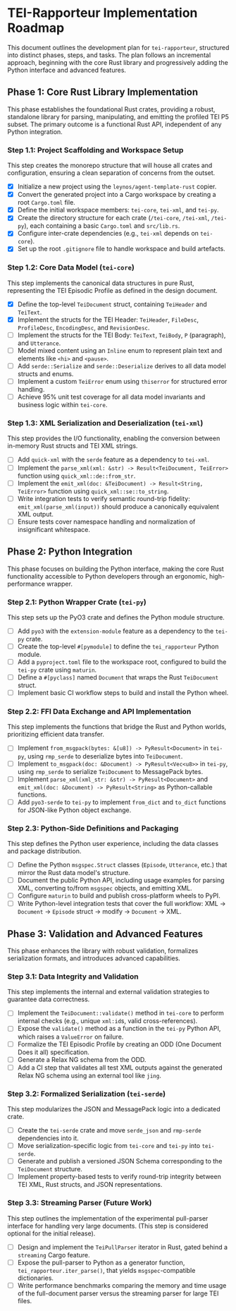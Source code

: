 # TEI-Rapporteur Implementation Roadmap

This document outlines the development plan for `tei-rapporteur`, structured
into distinct phases, steps, and tasks. The plan follows an incremental
approach, beginning with the core Rust library and progressively adding the
Python interface and advanced features.

## Phase 1: Core Rust Library Implementation

This phase establishes the foundational Rust crates, providing a robust,
standalone library for parsing, manipulating, and emitting the profiled TEI P5
subset. The primary outcome is a functional Rust API, independent of any Python
integration.

### Step 1.1: Project Scaffolding and Workspace Setup

This step creates the monorepo structure that will house all crates and
configuration, ensuring a clean separation of concerns from the outset.

- [x] Initialize a new project using the `leynos/agent-template-rust` copier.
- [x] Convert the generated project into a Cargo workspace by creating a root
      `Cargo.toml` file.
- [x] Define the initial workspace members: `tei-core`, `tei-xml`, and `tei-py`.
- [x] Create the directory structure for each crate (`/tei-core`, `/tei-xml`,
      `/tei-py`), each containing a basic `Cargo.toml` and `src/lib.rs`.
- [x] Configure inter-crate dependencies (e.g., `tei-xml` depends on
      `tei-core`).
- [x] Set up the root `.gitignore` file to handle workspace and build artefacts.

### Step 1.2: Core Data Model (`tei-core`)

This step implements the canonical data structures in pure Rust, representing
the TEI Episodic Profile as defined in the design document.

- [x] Define the top-level `TeiDocument` struct, containing `TeiHeader` and
      `TeiText`.
- [x] Implement the structs for the TEI Header: `TeiHeader`, `FileDesc`,
      `ProfileDesc`, `EncodingDesc`, and `RevisionDesc`.
- [ ] Implement the structs for the TEI Body: `TeiText`, `TeiBody`, `P`
      (paragraph), and `Utterance`.
- [ ] Model mixed content using an `Inline` enum to represent plain text and
      elements like `<hi>` and `<pause>`.
- [ ] Add `serde::Serialize` and `serde::Deserialize` derives to all data model
      structs and enums.
- [ ] Implement a custom `TeiError` enum using `thiserror` for structured error
      handling.
- [ ] Achieve 95% unit test coverage for all data model invariants and business
      logic within `tei-core`.

### Step 1.3: XML Serialization and Deserialization (`tei-xml`)

This step provides the I/O functionality, enabling the conversion between
in-memory Rust structs and TEI XML strings.

- [ ] Add `quick-xml` with the `serde` feature as a dependency to `tei-xml`.
- [ ] Implement the `parse_xml(xml: &str) -> Result<TeiDocument, TeiError>`
      function using `quick_xml::de::from_str`.
- [ ] Implement the `emit_xml(doc: &TeiDocument) -> Result<String, TeiError>`
      function using `quick_xml::se::to_string`.
- [ ] Write integration tests to verify semantic round-trip fidelity:
      `emit_xml(parse_xml(input))` should produce a canonically equivalent XML
      output.
- [ ] Ensure tests cover namespace handling and normalization of insignificant
      whitespace.

## Phase 2: Python Integration

This phase focuses on building the Python interface, making the core Rust
functionality accessible to Python developers through an ergonomic,
high-performance wrapper.

### Step 2.1: Python Wrapper Crate (`tei-py`)

This step sets up the PyO3 crate and defines the Python module structure.

- [ ] Add `pyo3` with the `extension-module` feature as a dependency to the
      `tei-py` crate.
- [ ] Create the top-level `#[pymodule]` to define the `tei_rapporteur` Python
      module.
- [ ] Add a `pyproject.toml` file to the workspace root, configured to build
      the `tei-py` crate using `maturin`.
- [ ] Define a `#[pyclass]` named `Document` that wraps the Rust `TeiDocument`
      struct.
- [ ] Implement basic CI workflow steps to build and install the Python wheel.

### Step 2.2: FFI Data Exchange and API Implementation

This step implements the functions that bridge the Rust and Python worlds,
prioritizing efficient data transfer.

- [ ] Implement `from_msgpack(bytes: &[u8]) -> PyResult<Document>` in `tei-py`,
      using `rmp_serde` to deserialize bytes into `TeiDocument`.
- [ ] Implement `to_msgpack(doc: &Document) -> PyResult<Vec<u8>>` in `tei-py`,
      using `rmp_serde` to serialize `TeiDocument` to MessagePack bytes.
- [ ] Implement `parse_xml(xml_str: &str) -> PyResult<Document>` and
      `emit_xml(doc: &Document) -> PyResult<String>` as Python-callable
      functions.
- [ ] Add `pyo3-serde` to `tei-py` to implement `from_dict` and `to_dict`
      functions for JSON-like Python object exchange.

### Step 2.3: Python-Side Definitions and Packaging

This step defines the Python user experience, including the data classes and
package distribution.

- [ ] Define the Python `msgspec.Struct` classes (`Episode`, `Utterance`, etc.)
      that mirror the Rust data model's structure.
- [ ] Document the public Python API, including usage examples for parsing XML,
      converting to/from `msgspec` objects, and emitting XML.
- [ ] Configure `maturin` to build and publish cross-platform wheels to PyPI.
- [ ] Write Python-level integration tests that cover the full workflow: XML ->
      `Document` -> `Episode` struct -> modify -> `Document` -> XML.

## Phase 3: Validation and Advanced Features

This phase enhances the library with robust validation, formalizes
serialization formats, and introduces advanced capabilities.

### Step 3.1: Data Integrity and Validation

This step implements the internal and external validation strategies to
guarantee data correctness.

- [ ] Implement the `TeiDocument::validate()` method in `tei-core` to perform
      internal checks (e.g., unique `xml:id`s, valid cross-references).
- [ ] Expose the `validate()` method as a function in the `tei-py` Python API,
      which raises a `ValueError` on failure.
- [ ] Formalize the TEI Episodic Profile by creating an ODD (One Document Does
      it all) specification.
- [ ] Generate a Relax NG schema from the ODD.
- [ ] Add a CI step that validates all test XML outputs against the generated
      Relax NG schema using an external tool like `jing`.

### Step 3.2: Formalized Serialization (`tei-serde`)

This step modularizes the JSON and MessagePack logic into a dedicated crate.

- [ ] Create the `tei-serde` crate and move `serde_json` and `rmp-serde`
      dependencies into it.
- [ ] Move serialization-specific logic from `tei-core` and `tei-py` into
      `tei-serde`.
- [ ] Generate and publish a versioned JSON Schema corresponding to the
      `TeiDocument` structure.
- [ ] Implement property-based tests to verify round-trip integrity between TEI
      XML, Rust structs, and JSON representations.

### Step 3.3: Streaming Parser (Future Work)

This step outlines the implementation of the experimental pull-parser interface
for handling very large documents. (This step is considered optional for the
initial release).

- [ ] Design and implement the `TeiPullParser` iterator in Rust, gated behind a
      `streaming` Cargo feature.
- [ ] Expose the pull-parser to Python as a generator function,
      `tei_rapporteur.iter_parse()`, that yields `msgspec`-compatible
      dictionaries.
- [ ] Write performance benchmarks comparing the memory and time usage of the
      full-document parser versus the streaming parser for large TEI files.
